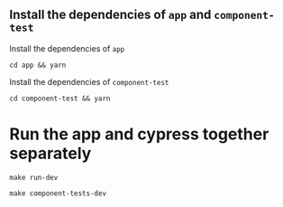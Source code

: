 ## Install the dependencies of `app` and `component-test`

Install the dependencies of `app`

```
cd app && yarn
```

Install the dependencies of `component-test`

```
cd component-test && yarn
```

# Run the app and cypress together separately

```
make run-dev
```

```
make component-tests-dev
```
